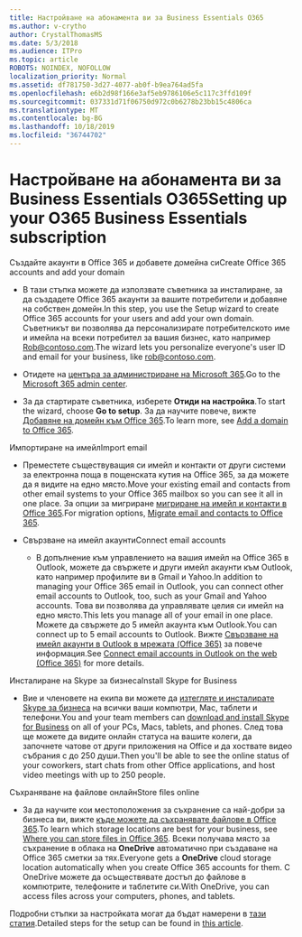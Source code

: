 ```yaml
---
title: Настройване на абонамента ви за Business Essentials O365
ms.author: v-crytho
author: CrystalThomasMS
ms.date: 5/3/2018
ms.audience: ITPro
ms.topic: article
ROBOTS: NOINDEX, NOFOLLOW
localization_priority: Normal
ms.assetid: df781750-3d27-4077-ab0f-b9ea764ad5fa
ms.openlocfilehash: e6b2d98f166e3af5eb9786106e5c117c3ffd109f
ms.sourcegitcommit: 037331d71f06750d972c0b6278b23bb15c4806ca
ms.translationtype: MT
ms.contentlocale: bg-BG
ms.lasthandoff: 10/18/2019
ms.locfileid: "36744702"
---
```

# <a name="setting-up-your-o365-business-essentials-subscription"></a><span data-ttu-id="135fa-102">Настройване на абонамента ви за Business Essentials O365</span><span class="sxs-lookup"><span data-stu-id="135fa-102">Setting up your O365 Business Essentials subscription</span></span>

<span data-ttu-id="135fa-103">Създайте акаунти в Office 365 и добавете домейна си</span><span class="sxs-lookup"><span data-stu-id="135fa-103">Create Office 365 accounts and add your domain</span></span>
  
- <span data-ttu-id="135fa-104">В тази стъпка можете да използвате съветника за инсталиране, за да създадете Office 365 акаунти за вашите потребители и добавяне на собствен домейн.</span><span class="sxs-lookup"><span data-stu-id="135fa-104">In this step, you use the Setup wizard to create Office 365 accounts for your users and add your own domain.</span></span> <span data-ttu-id="135fa-105">Съветникът ви позволява да персонализирате потребителското име и имейла на всеки потребител за вашия бизнес, като например [Rob@contoso.com](mailto:rob@contoso.com).</span><span class="sxs-lookup"><span data-stu-id="135fa-105">The wizard lets you personalize everyone's user ID and email for your business, like [rob@contoso.com](mailto:rob@contoso.com).</span></span>
    
- <span data-ttu-id="135fa-106">Отидете на [центъра за администриране на Microsoft 365](https://login.partner.microsoftonline.cn/).</span><span class="sxs-lookup"><span data-stu-id="135fa-106">Go to the [Microsoft 365 admin center](https://login.partner.microsoftonline.cn/).</span></span>
    
- <span data-ttu-id="135fa-107">За да стартирате съветника, изберете **Отиди на настройка**.</span><span class="sxs-lookup"><span data-stu-id="135fa-107">To start the wizard, choose **Go to setup**.</span></span> <span data-ttu-id="135fa-108">За да научите повече, вижте [Добавяне на домейн към Office 365](https://docs.microsoft.com/office365/admin/setup/add-domain).</span><span class="sxs-lookup"><span data-stu-id="135fa-108">To learn more, see [Add a domain to Office 365](https://docs.microsoft.com/office365/admin/setup/add-domain).</span></span>
    
<span data-ttu-id="135fa-109">Импортиране на имейл</span><span class="sxs-lookup"><span data-stu-id="135fa-109">Import email</span></span>
  
- <span data-ttu-id="135fa-110">Преместете съществуващия си имейл и контакти от други системи за електронна поща в пощенската кутия на Office 365, за да можете да я видите на едно място.</span><span class="sxs-lookup"><span data-stu-id="135fa-110">Move your existing email and contacts from other email systems to your Office 365 mailbox so you can see it all in one place.</span></span> <span data-ttu-id="135fa-111">За опции за мигриране [мигриране на имейл и контакти в Office 365](https://docs.microsoft.com/office365/admin/setup/migrate-email-and-contacts-admin).</span><span class="sxs-lookup"><span data-stu-id="135fa-111">For migration options, [Migrate email and contacts to Office 365](https://docs.microsoft.com/office365/admin/setup/migrate-email-and-contacts-admin).</span></span>
    
- <span data-ttu-id="135fa-112">Свързване на имейл акаунти</span><span class="sxs-lookup"><span data-stu-id="135fa-112">Connect email accounts</span></span>
    
  - <span data-ttu-id="135fa-113">В допълнение към управлението на вашия имейл на Office 365 в Outlook, можете да свържете и други имейл акаунти към Outlook, като например профилите ви в Gmail и Yahoo.</span><span class="sxs-lookup"><span data-stu-id="135fa-113">In addition to managing your Office 365 email in Outlook, you can connect other email accounts to Outlook, too, such as your Gmail and Yahoo accounts.</span></span> <span data-ttu-id="135fa-114">Това ви позволява да управлявате целия си имейл на едно място.</span><span class="sxs-lookup"><span data-stu-id="135fa-114">This lets you manage all of your email in one place.</span></span> <span data-ttu-id="135fa-115">Можете да свържете до 5 имейл акаунта към Outlook.</span><span class="sxs-lookup"><span data-stu-id="135fa-115">You can connect up to 5 email accounts to Outlook.</span></span> <span data-ttu-id="135fa-116">Вижте [Свързване на имейл акаунти в Outlook в мрежата (Office 365)](https://support.office.com/Article/Connect-email-accounts-in-Outlook-on-the-web-Office-365-d7012ff0-924f-4f78-8aca-c3912d886c4d) за повече информация.</span><span class="sxs-lookup"><span data-stu-id="135fa-116">See [Connect email accounts in Outlook on the web (Office 365)](https://support.office.com/Article/Connect-email-accounts-in-Outlook-on-the-web-Office-365-d7012ff0-924f-4f78-8aca-c3912d886c4d) for more details.</span></span> 
    
<span data-ttu-id="135fa-117">Инсталиране на Skype за бизнеса</span><span class="sxs-lookup"><span data-stu-id="135fa-117">Install Skype for Business</span></span>
  
- <span data-ttu-id="135fa-118">Вие и членовете на екипа ви можете да [изтегляте и инсталирате Skype за бизнеса](https://support.office.com/Article/download-and-install-Skype-for-Business-8a0d4da8-9d58-44f9-9759-5c8f340cb3fb) на всички ваши компютри, Mac, таблети и телефони.</span><span class="sxs-lookup"><span data-stu-id="135fa-118">You and your team members can [download and install Skype for Business](https://support.office.com/Article/download-and-install-Skype-for-Business-8a0d4da8-9d58-44f9-9759-5c8f340cb3fb) on all of your PCs, Macs, tablets, and phones.</span></span> <span data-ttu-id="135fa-119">След това ще можете да видите онлайн статуса на вашите колеги, да започнете чатове от други приложения на Office и да хоствате видео събрания с до 250 души.</span><span class="sxs-lookup"><span data-stu-id="135fa-119">Then you'll be able to see the online status of your coworkers, start chats from other Office applications, and host video meetings with up to 250 people.</span></span> 
    
<span data-ttu-id="135fa-120">Съхраняване на файлове онлайн</span><span class="sxs-lookup"><span data-stu-id="135fa-120">Store files online</span></span>
  
- <span data-ttu-id="135fa-121">За да научите кои местоположения за съхранение са най-добри за бизнеса ви, вижте [къде можете да съхранявате файлове в Office 365](https://support.office.com/article/c7c20284-bc94-47f4-9728-d28e9daf0790.aspx).</span><span class="sxs-lookup"><span data-stu-id="135fa-121">To learn which storage locations are best for your business, see [Where you can store files in Office 365](https://support.office.com/article/c7c20284-bc94-47f4-9728-d28e9daf0790.aspx).</span></span> <span data-ttu-id="135fa-122">Всеки получава място за съхранение в облака на **OneDrive** автоматично при създаване на Office 365 сметки за тях.</span><span class="sxs-lookup"><span data-stu-id="135fa-122">Everyone gets a **OneDrive** cloud storage location automatically when you create Office 365 accounts for them.</span></span> <span data-ttu-id="135fa-123">С OneDrive можете да осъществявате достъп до файлове в компютрите, телефоните и таблетите си.</span><span class="sxs-lookup"><span data-stu-id="135fa-123">With OneDrive, you can access files across your computers, phones, and tablets.</span></span> 
    
<span data-ttu-id="135fa-124">Подробни стъпки за настройката могат да бъдат намерени в [тази статия](https://docs.microsoft.com/office365/admin/setup/setup).</span><span class="sxs-lookup"><span data-stu-id="135fa-124">Detailed steps for the setup can be found in [this article](https://docs.microsoft.com/office365/admin/setup/setup).</span></span>
  

